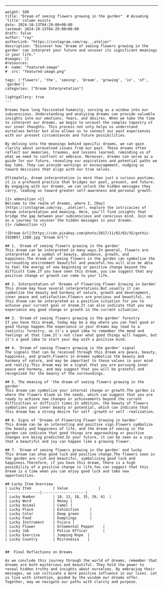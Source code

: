 ---
    weight: 580
    title: "Dream of seeing flowers growing in the garden"  # Assuming 'title' column exists
    date: 2024-10-13T04:29:00+08:00
    lastmod: 2024-10-13T04:29:00+08:00
    draft: false
    author: "ray"
    authorLink: "https://instagram.com/ray._.atelier"
    description: "Discover how 'Dream of seeing flowers growing in the garden' can interpret your future and uncover its significant meanings in your life."
    #images: []
    #resources:
    #- name: "featured-image"
    #  src: "featured-image.png"
    
    tags: ['flowers', 'the', 'seeing', 'Dream', 'growing', 'in', 'of', 'garden']
    categories: ["Dream Interpretation"]
    
    lightgallery: true
    ---
    
    Dreams have long fascinated humanity, serving as a window into our subconscious. Understanding and analyzing dreams can provide valuable insights into our emotions, fears, and desires. When we take the time to interpret our dreams, we begin to unravel the complex tapestry of our inner thoughts. This process not only helps us understand ourselves better but also allows us to connect our past experiences with our present circumstances and future possibilities.
    
    By delving into the meanings behind specific dreams, we can gain clarity about unresolved issues from our past. These dreams often reflect our memories, traumas, and lessons learned, reminding us of what we need to confront or embrace. Moreover, dreams can serve as a guide for our future, revealing our aspirations and potential paths we may take. They can provide warnings or encouragement, nudging us toward decisions that align with our true selves.
    
    Ultimately, dream interpretation is more than just a curious pastime; it is a profound practice that bridges our past, present, and future. By engaging with our dreams, we can unlock the hidden messages they carry, leading us toward greater self-awareness and personal growth.
    
    {{< admonition >}}
    Welcome to the realm of dreams, where I, [Ray](https://instagram.com/ray._.atelier), explore the intricacies of dream interpretation and meaning. Here, you’ll find insights that bridge the gap between your subconscious and conscious mind. Join me on a journey to uncover the hidden messages in your dreams.
    {{< /admonition >}}
    
    ![Dream Grl](https://cdn.pixabay.com/photo/2017/11/02/03/35/gothic-2910057_1280.jpg "Dream Grl")
    
    ## 1. 'Dream of seeing flowers growing in the garden'
    This dream can be interpreted in many ways.In general, flowers are interpreted as a symbol of beauty, abundance, growth, and happiness.The dream of seeing flowers in the garden can symbolize the surrounding environment beautiful and peaceful.You will also be able to feel the energy of new beginning or positive change beyond the difficult time.If you have seen this dream, you can suggest that any positive change or growth can come to your life.
    
    ## 2. Interpretation of 'Dreams of Flowering Flower Growing in Garden'
    This dream may have several interpretations.But usually it can symbolize the beauty and harmony of nature, growth and development, inner peace and satisfaction.Flowers are precious and beautiful, so this dream can be interpreted as a positive situation for you to achieve your current goal or dream.It can also indicate that you may experience any good change or growth in the current situation.
    
    ## 3. 'Dream of seeing flowers growing in the garden' forestry
    If you have this dream, today may be a day where you can feel good or good things happen.The experience in your dreams may lead to a realistic forestry, so it's a good idea to remember the mood and feelings at that time.It's not clear what good things will happen, but it's a good idea to start your day with a positive mind.
    
    ## 4. 'Dream of seeing flowers growing in the garden' signal
    The signals that can be received through this dream are peace, beauty, happiness, and growth.Flowers in dreams symbolize the beauty and harmony of nature, and may be important to these values in your mind and reality.This dream may be a signal that you are pursuing inner peace and harmony, and may suggest that you will be grateful and recognized for the beauty of the surroundings.
    
    ## 5. The meaning of 'the dream of seeing flowers growing in the garden'
    This dream can symbolize your internal change or growth.The garden is where the flowers bloom in the seeds, which can suggest that you are ready to achieve new changes or achievements beyond the current difficulties or difficult times.In addition, the beauty of flowers symbolizes your inner beauty or potential, which can indicate that this dream has a strong desire for self -growth or self -realization.
    
    ## 6. Signs of 'Dreams of Flowering Flower Growing in Garden'
    This dream can be an interesting and positive sign.Flowers symbolize the beauty and happiness of life, and the dream of seeing in the garden can indicate that good things are approaching or positive changes are being predicted.In your future, it can be seen as a sign that a beautiful and joy can happen like a growing flower.
    
    ## 7. 'Dream of seeing flowers growing in the garden' and lucky
    This dream can show good luck and positive change.The flowers seen in the garden are rich and beautiful, symbolizing good luck and happiness.Therefore, if you have this dream, there is a high possibility of a positive change in life.You can suggest that this dream is a time when you can enjoy good luck and take new opportunities.
    
    ## Lucky Item Overview
    | Lucky Item          | Value              |
    |---------------|--------------------|
    | Lucky Number        | 10, 13, 18, 35, 39, 41  |
    | Lucky Word          | Money |
    | Lucky Animal        | Camel |
    | Lucky Place         | Exhibition     |
    | Lucky Color         | Deep green     |
    | Lucky Food          | Dumplings      |
    | Lucky Instrument    | Fujara |
    | Lucky Flower        | Ornamental Pepper    |
    | Lucky Job           | Police Officer       |
    | Lucky Exercise      | Jumping Rope  |
    | Lucky Country       | Micronesia    |
    
    
    ##  Final Reflections on Dreams
    
    As we conclude this journey through the world of dreams, remember that dreams are both mysterious and beautiful. They hold the power to reveal hidden truths and insights about ourselves. By embracing their messages, we can cultivate a more positive influence in our lives. Let us live with intention, guided by the wisdom our dreams offer. Together, may we navigate our paths with clarity and purpose.
    